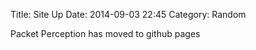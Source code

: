 Title: Site Up
Date: 2014-09-03 22:45
Category: Random

Packet Perception has moved to github pages
